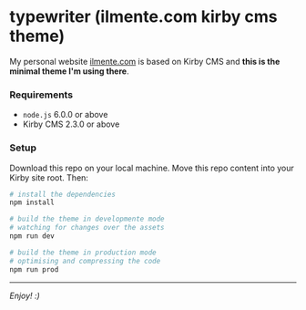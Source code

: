 # typewriter (ilmente.com kirby cms theme)

My personal website [ilmente.com](http://ilmente.com) is based on Kirby CMS 
and **this is the minimal theme I'm using there**.

### Requirements
- `node.js` 6.0.0 or above
- Kirby CMS 2.3.0 or above

### Setup
Download this repo on your local machine.
Move this repo content into your Kirby site root.
Then:

``` bash
# install the dependencies
npm install

# build the theme in developmente mode
# watching for changes over the assets 
npm run dev 

# build the theme in production mode
# optimising and compressing the code
npm run prod 
```

---

*Enjoy! :)*
